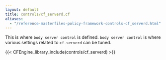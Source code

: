 ```yaml
---
layout: default
title: controls/cf_serverd.cf
aliases:
  - "/reference-masterfiles-policy-framework-controls-cf_serverd.html"
---
```


This is where `body server control` is defined. `body server control` is where
various settings related to `cf-serverd` can be tuned.

{{< CFEngine_library_include(controls/cf_serverd) >}}
